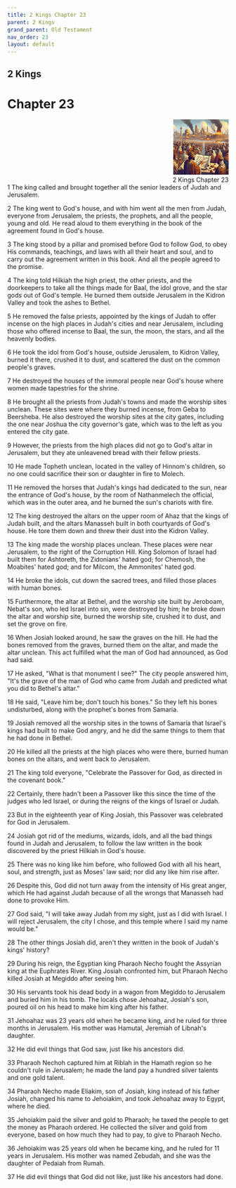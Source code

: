 ```yaml
---
title: 2 Kings Chapter 23
parent: 2 Kings
grand_parent: Old Testament
nav_order: 23
layout: default
---
```


## 2 Kings

# Chapter 23

<div style="clear: both; text-align: right;">
    <img src="/assets/Image/2 Kings/500/23.jpg" alt="2 Kings Chapter 23" class="chapter-image" style="max-width: 25%; height: auto;"/>
    <figcaption style="font-size: 14px;">2 Kings Chapter 23</figcaption>
</div>
1 The king called and brought together all the senior leaders of Judah and Jerusalem.

2 The king went to God's house, and with him went all the men from Judah, everyone from Jerusalem, the priests, the prophets, and all the people, young and old. He read aloud to them everything in the book of the agreement found in God's house.

3 The king stood by a pillar and promised before God to follow God, to obey His commands, teachings, and laws with all their heart and soul, and to carry out the agreement written in this book. And all the people agreed to the promise.

4 The king told Hilkiah the high priest, the other priests, and the doorkeepers to take all the things made for Baal, the idol grove, and the star gods out of God's temple. He burned them outside Jerusalem in the Kidron Valley and took the ashes to Bethel.

5 He removed the false priests, appointed by the kings of Judah to offer incense on the high places in Judah's cities and near Jerusalem, including those who offered incense to Baal, the sun, the moon, the stars, and all the heavenly bodies.

6 He took the idol from God's house, outside Jerusalem, to Kidron Valley, burned it there, crushed it to dust, and scattered the dust on the common people's graves.

7 He destroyed the houses of the immoral people near God's house where women made tapestries for the shrine.

8 He brought all the priests from Judah's towns and made the worship sites unclean. These sites were where they burned incense, from Geba to Beersheba. He also destroyed the worship sites at the city gates, including the one near Joshua the city governor's gate, which was to the left as you entered the city gate.

9 However, the priests from the high places did not go to God's altar in Jerusalem, but they ate unleavened bread with their fellow priests.

10 He made Topheth unclean, located in the valley of Hinnom's children, so no one could sacrifice their son or daughter in fire to Molech.

11 He removed the horses that Judah's kings had dedicated to the sun, near the entrance of God's house, by the room of Nathanmelech the official, which was in the outer area, and he burned the sun's chariots with fire.

12 The king destroyed the altars on the upper room of Ahaz that the kings of Judah built, and the altars Manasseh built in both courtyards of God's house. He tore them down and threw their dust into the Kidron Valley.

13 The king made the worship places unclean. These places were near Jerusalem, to the right of the Corruption Hill. King Solomon of Israel had built them for Ashtoreth, the Zidonians' hated god; for Chemosh, the Moabites' hated god; and for Milcom, the Ammonites' hated god.

14 He broke the idols, cut down the sacred trees, and filled those places with human bones.

15 Furthermore, the altar at Bethel, and the worship site built by Jeroboam, Nebat's son, who led Israel into sin, were destroyed by him; he broke down the altar and worship site, burned the worship site, crushed it to dust, and set the grove on fire.

16 When Josiah looked around, he saw the graves on the hill. He had the bones removed from the graves, burned them on the altar, and made the altar unclean. This act fulfilled what the man of God had announced, as God had said.

17 He asked, "What is that monument I see?" The city people answered him, "It's the grave of the man of God who came from Judah and predicted what you did to Bethel's altar."

18 He said, "Leave him be; don't touch his bones." So they left his bones undisturbed, along with the prophet's bones from Samaria.

19 Josiah removed all the worship sites in the towns of Samaria that Israel's kings had built to make God angry, and he did the same things to them that he had done in Bethel.

20 He killed all the priests at the high places who were there, burned human bones on the altars, and went back to Jerusalem.

21 The king told everyone, "Celebrate the Passover for God, as directed in the covenant book."

22 Certainly, there hadn't been a Passover like this since the time of the judges who led Israel, or during the reigns of the kings of Israel or Judah.

23 But in the eighteenth year of King Josiah, this Passover was celebrated for God in Jerusalem.

24 Josiah got rid of the mediums, wizards, idols, and all the bad things found in Judah and Jerusalem, to follow the law written in the book discovered by the priest Hilkiah in God's house.

25 There was no king like him before, who followed God with all his heart, soul, and strength, just as Moses' law said; nor did any like him rise after.

26 Despite this, God did not turn away from the intensity of His great anger, which He had against Judah because of all the wrongs that Manasseh had done to provoke Him.

27 God said, "I will take away Judah from my sight, just as I did with Israel. I will reject Jerusalem, the city I chose, and this temple where I said my name would be."

28 The other things Josiah did, aren't they written in the book of Judah's kings' history?

29 During his reign, the Egyptian king Pharaoh Necho fought the Assyrian king at the Euphrates River. King Josiah confronted him, but Pharaoh Necho killed Josiah at Megiddo after seeing him.

30 His servants took his dead body in a wagon from Megiddo to Jerusalem and buried him in his tomb. The locals chose Jehoahaz, Josiah's son, poured oil on his head to make him king after his father.

31 Jehoahaz was 23 years old when he became king, and he ruled for three months in Jerusalem. His mother was Hamutal, Jeremiah of Libnah's daughter.

32 He did evil things that God saw, just like his ancestors did.

33 Pharaoh Nechoh captured him at Riblah in the Hamath region so he couldn't rule in Jerusalem; he made the land pay a hundred silver talents and one gold talent.

34 Pharaoh Necho made Eliakim, son of Josiah, king instead of his father Josiah, changed his name to Jehoiakim, and took Jehoahaz away to Egypt, where he died.

35 Jehoiakim paid the silver and gold to Pharaoh; he taxed the people to get the money as Pharaoh ordered. He collected the silver and gold from everyone, based on how much they had to pay, to give to Pharaoh Necho.

36 Jehoiakim was 25 years old when he became king, and he ruled for 11 years in Jerusalem. His mother was named Zebudah, and she was the daughter of Pedaiah from Rumah.

37 He did evil things that God did not like, just like his ancestors had done.


